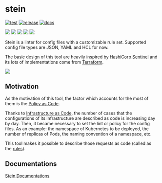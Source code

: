 stein
=====

[![test](https://github.com/b4b4r07/stein/workflows/test/badge.svg)][test]
[![release](https://github.com/b4b4r07/stein/workflows/release/badge.svg)][release]
[![docs](https://github.com/b4b4r07/stein/workflows/docs/badge.svg)][docs]

[test]: https://github.com/b4b4r07/stein/actions?query=workflow%3Atest
[release]: https://github.com/b4b4r07/stein/actions?query=workflow%3Arelease
[docs]: https://github.com/b4b4r07/stein/actions?query=workflow%3Adocs

[![][release-badge]][release-link] [![][license-badge]][license-link] [![][report-badge]][report-link] [![][go-version-badge]][go-version-link] [![][website-badge]][website-link]

[release-badge]: https://img.shields.io/github/release/b4b4r07/stein.svg?style=popout
[release-link]:  https://github.com/b4b4r07/stein/releases

[license-badge]: https://img.shields.io/github/license/b4b4r07/stein.svg?style=popout
[license-link]:  https://b4b4r07.mit-license.org

[report-badge]: https://goreportcard.com/badge/github.com/b4b4r07/stein
[report-link]:  https://goreportcard.com/report/github.com/b4b4r07/stein

[go-version-badge]: https://img.shields.io/github/go-mod/go-version/b4b4r07/stein
[go-version-link]:  https://github.com/b4b4r07/stein/blob/master/go.mod

[website-badge]: https://img.shields.io/website?down_color=lightgrey&down_message=down&up_color=green&up_message=up&url=https%3A%2F%2Fbabarot.me%2Fstein
[website-link]:  https://babarot.me/stein

Stein is a linter for config files with a customizable rule set.
Supported config file types are JSON, YAML and HCL for now.

The basic design of this tool are heavily inspired by [HashiCorp Sentinel](https://www.hashicorp.com/sentinel) and its lots of implementations come from [Terraform](https://www.terraform.io/).

![](https://user-images.githubusercontent.com/4442708/66107167-8a83f800-e5fa-11e9-9719-f7f03624ee46.png)

## Motivation

As the motivation of this tool, the factor which accounts for the most of them is the [Policy as Code](https://b4b4r07.github.io/stein/concepts/policy-as-code/).

Thanks to [Infrastructure as Code](https://en.wikipedia.org/wiki/Infrastructure_as_code), the number of cases that the configurations of its infrastructure are described as code is increasing day by day.
Then, it became necessary to set the lint or policy for the config files.
As an example: the namespace of Kubernetes to be deployed, the number of replicas of Pods, the naming convention of a namespace, etc.

This tool makes it possible to describe those requests as code (called as the [rules](https://b4b4r07.github.io/stein/configuration/policy/rules/)).

## Documentations

[Stein Documentations][website-link]
